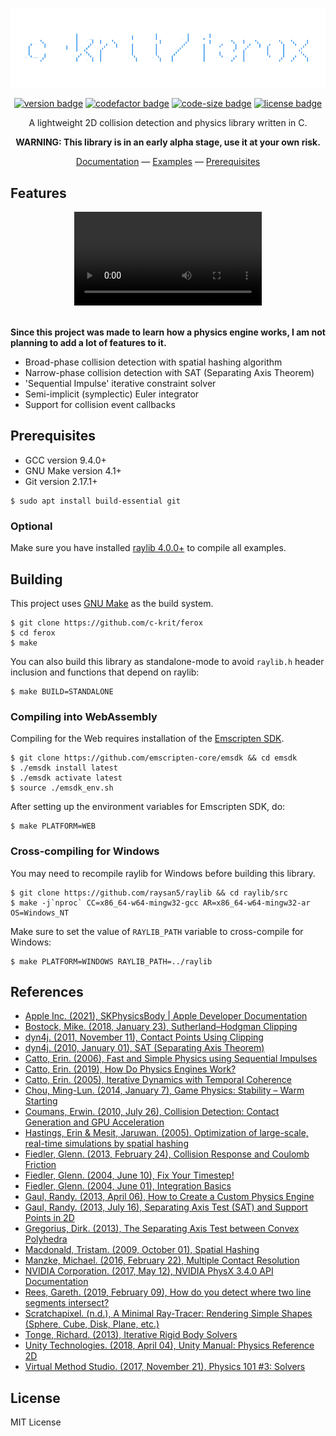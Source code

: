 <div align="center">

<img src="examples/res/images/logo.png" alt="c-krit/ferox"><br>

[![version badge](https://img.shields.io/github/v/release/c-krit/ferox?include_prereleases)](https://github.com/c-krit/ferox/releases)
[![codefactor badge](https://www.codefactor.io/repository/github/c-krit/ferox/badge)](https://www.codefactor.io/repository/github/c-krit/ferox)
[![code-size badge](https://img.shields.io/github/languages/code-size/c-krit/ferox?color=brightgreen)](https://github.com/c-krit/ferox)
[![license badge](https://img.shields.io/github/license/c-krit/ferox)](https://github.com/c-krit/ferox/blob/main/LICENSE)

A lightweight 2D collision detection and physics library written in C.

**WARNING: This library is in an early alpha stage, use it at your own risk.**

[Documentation](https://github.com/c-krit/ferox/wiki) &mdash;
[Examples](https://github.com/c-krit/ferox/tree/main/examples) &mdash;
[Prerequisites](#prerequisites)

</div>

## Features

<div align="center">
<video src="https://user-images.githubusercontent.com/28700668/183297471-733c7235-8493-4639-91c1-f7370acc0d73.mp4"></video>
</div>

<br />

**Since this project was made to learn how a physics engine works, I am not planning to add a lot of features to it.**

- Broad-phase collision detection with spatial hashing algorithm
- Narrow-phase collision detection with SAT (Separating Axis Theorem)
- 'Sequential Impulse' iterative constraint solver
- Semi-implicit (symplectic) Euler integrator
- Support for collision event callbacks

## Prerequisites

- GCC version 9.4.0+
- GNU Make version 4.1+
- Git version 2.17.1+

```console
$ sudo apt install build-essential git
```

### Optional

Make sure you have installed [raylib 4.0.0+](https://github.com/raysan5/raylib) to compile all examples.

## Building

This project uses [GNU Make](https://www.gnu.org/software/make) as the build system.

```console
$ git clone https://github.com/c-krit/ferox
$ cd ferox
$ make
```

You can also build this library as standalone-mode to avoid `raylib.h` header inclusion and functions that depend on raylib:

```console
$ make BUILD=STANDALONE
```

### Compiling into WebAssembly

Compiling for the Web requires installation of the [Emscripten SDK](https://emscripten.org/docs/introducing_emscripten/about_emscripten.html).

```console
$ git clone https://github.com/emscripten-core/emsdk && cd emsdk
$ ./emsdk install latest
$ ./emsdk activate latest
$ source ./emsdk_env.sh
```

After setting up the environment variables for Emscripten SDK, do:

```console
$ make PLATFORM=WEB
```

### Cross-compiling for Windows

You may need to recompile raylib for Windows before building this library.

```console
$ git clone https://github.com/raysan5/raylib && cd raylib/src
$ make -j`nproc` CC=x86_64-w64-mingw32-gcc AR=x86_64-w64-mingw32-ar OS=Windows_NT
```

Make sure to set the value of `RAYLIB_PATH` variable to cross-compile for Windows:

```console
$ make PLATFORM=WINDOWS RAYLIB_PATH=../raylib
```

## References

- [Apple Inc. (2021), SKPhysicsBody | Apple Developer Documentation](https://developer.apple.com/documentation/spritekit/skphysicsbody)
- [Bostock, Mike. (2018, January 23), Sutherland–Hodgman Clipping](https://observablehq.com/@mbostock/sutherland-hodgman-clipping)
- [dyn4j. (2011, November 11), Contact Points Using Clipping](http://www.dyn4j.org/2011/11/contact-points-using-clipping)
- [dyn4j. (2010, January 01), SAT (Separating Axis Theorem)](http://dyn4j.org/2010/01/sat)
- [Catto, Erin. (2006), Fast and Simple Physics using Sequential Impulses](https://box2d.org/files/ErinCatto_SequentialImpulses_GDC2006.pdf)
- [Catto, Erin. (2019), How Do Physics Engines Work?](https://github.com/erincatto/box2d-lite/blob/master/docs/HowDoPhysicsEnginesWork.pdf)
- [Catto, Erin. (2005), Iterative Dynamics with Temporal Coherence](https://box2d.org/files/ErinCatto_IterativeDynamics_GDC2005.pdf)
- [Chou, Ming-Lun. (2014, January 7), Game Physics: Stability – Warm Starting](http://allenchou.net/2014/01/game-physics-stability-warm-starting/)
- [Coumans, Erwin. (2010, July 26), Collision Detection: Contact Generation and GPU Acceleration](https://sgvr.kaist.ac.kr/~sungeui/Collision_tutorial/Erwin.pdf)
- [Hastings, Erin & Mesit, Jaruwan. (2005). Optimization of large-scale, real-time simulations by spatial hashing](http://www.cs.ucf.edu/~jmesit/publications/scsc%202005.pdf)
- [Fiedler, Glenn. (2013, February 24), Collision Response and Coulomb Friction](https://gafferongames.com/post/collision_response_and_coulomb_friction)
- [Fiedler, Glenn. (2004, June 10), Fix Your Timestep!](https://gafferongames.com/post/fix_your_timestep)
- [Fiedler, Glenn. (2004, June 01), Integration Basics](https://gafferongames.com/post/integration_basics)
- [Gaul, Randy. (2013, April 06), How to Create a Custom Physics Engine](https://gamedevelopment.tutsplus.com/series/how-to-create-a-custom-physics-engine--gamedev-12715)
- [Gaul, Randy. (2013, July 16), Separating Axis Test (SAT) and Support Points in 2D](http://www.randygaul.net/wp-content/uploads/2013/07/SATandSupportPoints.pdf)
- [Gregorius, Dirk. (2013), The Separating Axis Test between Convex Polyhedra](https://storage.googleapis.com/google-code-archive-downloads/v2/code.google.com/box2d/DGregorius_GDC2013.zip)
- [Macdonald, Tristam. (2009, October 01), Spatial Hashing](https://www.gamedev.net/tutorials/programming/general-and-gameplay-programming/spatial-hashing-r2697/)
- [Manzke, Michael. (2016, February 22), Multiple Contact Resolution](https://www.scss.tcd.ie/~manzkem/CS7057/cs7057-1516-10-MultipleContacts-mm.pdf)
- [NVIDIA Corporation. (2017, May 12), NVIDIA PhysX 3.4.0 API Documentation](https://docs.nvidia.com/gameworks/content/gameworkslibrary/physx/guide/Manual/Index.html)
- [Rees, Gareth. (2019, February 09), How do you detect where two line segments intersect?](https://stackoverflow.com/a/565282)
- [Scratchapixel. (n.d.), A Minimal Ray-Tracer: Rendering Simple Shapes (Sphere, Cube, Disk, Plane, etc.)](https://www.scratchapixel.com/lessons/3d-basic-rendering/minimal-ray-tracer-rendering-simple-shapes/ray-sphere-intersection)
- [Tonge, Richard. (2013), Iterative Rigid Body Solvers](https://storage.googleapis.com/google-code-archive-downloads/v2/code.google.com/box2d/Tonge_Richard_PhysicsForGame.pdf)
- [Unity Technologies. (2018, April 04), Unity Manual: Physics Reference 2D](https://docs.unity3d.com/Manual/Physics2DReference.html)
- [Virtual Method Studio. (2017, November 21), Physics 101 #3: Solvers](http://blog.virtualmethodstudio.com/2017/11/physics-101-3-solvers)

## License

MIT License
